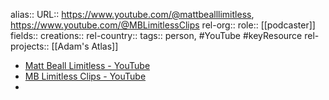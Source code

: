 alias::
URL:: https://www.youtube.com/@mattbealllimitless, https://www.youtube.com/@MBLimitlessClips
rel-org::
role:: [[podcaster]]
fields::
creations::
rel-country::
tags:: person, #YouTube #keyResource
rel-projects:: [[Adam's Atlas]]



- [Matt Beall Limitless - YouTube](https://www.youtube.com/@mattbealllimitless)
- [MB Limitless Clips - YouTube](https://www.youtube.com/@MBLimitlessClips)
-
